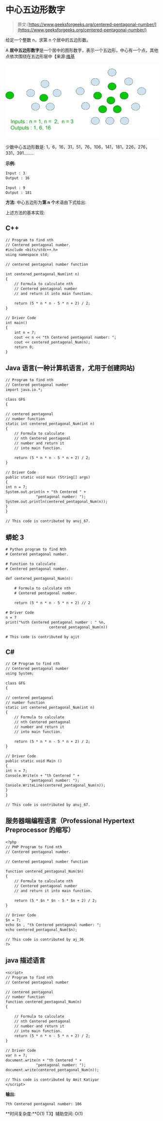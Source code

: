 # 中心五边形数字

> 原文:[https://www.geeksforgeeks.org/centered-pentagonal-number/](https://www.geeksforgeeks.org/centered-pentagonal-number/)

给定一个整数 n，求第 n 个居中的五边形数。

A **居中五边形数字**是一个居中的图形数字，表示一个五边形，中心有一个点，其他点依次围绕在五边形层中【来源:[维基](https://en.wikipedia.org/wiki/Centered_pentagonal_number)

![Centered pentagonal number](img/9c18fa40fa0ae5cdc92e152b2b56ddd4.png)

少数中心五边形数是:
1，6，16，31，51，76，106，141，181，226，276，331，391……..

**示例:**

```
Input : 3
Output : 16

Input : 9
Output : 181
```

**方法:**
中心五边形为**第 n 个**术语由下式给出:

上述方法的基本实现:

## C++

```
// Program to find nth
// Centered pentagonal number.
#include <bits/stdc++.h>
using namespace std;

// centered pentagonal number function

int centered_pentagonal_Num(int n)
{
    // Formula to calculate nth
    // Centered pentagonal number
    // and return it into main function.

    return (5 * n * n - 5 * n + 2) / 2;
}

// Driver Code
int main()
{
    int n = 7;
    cout << n << "th Centered pentagonal number: ";
    cout << centered_pentagonal_Num(n);
    return 0;
}
```

## Java 语言(一种计算机语言，尤用于创建网站)

```
// Program to find nth
// Centered pentagonal number
import java.io.*;

class GFG
{

// centered pentagonal
// number function
static int centered_pentagonal_Num(int n)
{
    // Formula to calculate
    // nth Centered pentagonal
    // number and return it
    // into main function.

    return (5 * n * n - 5 * n + 2) / 2;
}

// Driver Code
public static void main (String[] args)
{
int n = 7;
System.out.print(n + "th Centered " +
              "pentagonal number: ");
System.out.println(centered_pentagonal_Num(n));
}
}

// This code is contributed by anuj_67.
```

## 蟒蛇 3

```
# Python program to find Nth
# Centered pentagonal number.

# Function to calculate
# Centered pentagonal number.

def centered_pentagonal_Num(n):

    # Formula to calculate nth
    # Centered pentagonal number.

    return (5 * n * n - 5 * n + 2) // 2

# Driver Code
n = 7
print("%sth Centered pentagonal number : " %n,
                    centered_pentagonal_Num(n))

# This code is contributed by ajit                
```

## C#

```
// C# Program to find nth
// Centered pentagonal number
using System;

class GFG
{

// centered pentagonal
// number function
static int centered_pentagonal_Num(int n)
{
    // Formula to calculate
    // nth Centered pentagonal
    // number and return it
    // into main function.

    return (5 * n * n - 5 * n + 2) / 2;
}

// Driver Code
public static void Main ()
{
int n = 7;
Console.Write(n + "th Centered " +
           "pentagonal number: ");
Console.WriteLine(centered_pentagonal_Num(n));
}
}

// This code is contributed by anuj_67.
```

## 服务器端编程语言（Professional Hypertext Preprocessor 的缩写）

```
<?php
// PHP Program to find nth
// Centered pentagonal number.

// Centered pentagonal number function

function centered_pentagonal_Num($n)
{
    // Formula to calculate nth
    // Centered pentagonal number
    // and return it into main function.

    return (5 * $n * $n - 5 * $n + 2) / 2;
}

// Driver Code
$n = 7;
echo $n , "th Centered pentagonal number: ";
echo centered_pentagonal_Num($n);

// This code is contributed by aj_36
?>
```

## java 描述语言

```
<script>
// Program to find nth
// Centered pentagonal number

// centered pentagonal
// number function
function centered_pentagonal_Num(n)
{

    // Formula to calculate
    // nth Centered pentagonal
    // number and return it
    // into main function.
    return (5 * n * n - 5 * n + 2) / 2;
}

// Driver Code
var n = 7;
document.write(n + "th Centered " +
              "pentagonal number: ");
document.write(centered_pentagonal_Num(n));

// This code is contributed by Amit Katiyar
</script>
```

**输出:**

```
7th Centered pentagonal number: 106
```

**时间复杂度:**O(1)
T3】辅助空间: O(1)